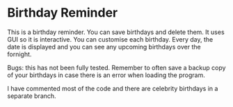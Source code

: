 # Birthday Reminder
This is a birthday reminder. You can save birthdays and delete them.
It uses GUI so it is interactive.
You can customise each birthday.
Every day, the date is displayed and you can see any upcoming birthdays over the fornight. 

Bugs: this has not been fully tested. 
Remember to often save a backup copy of your birthdays in case there is an error when loading the program.

I have commented most of the code and there are celebrity birthdays in a separate branch.
